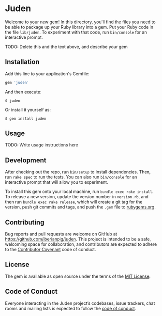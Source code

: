 # Juden

Welcome to your new gem! In this directory, you'll find the files you need to be able to package up your Ruby library into a gem. Put your Ruby code in the file `lib/juden`. To experiment with that code, run `bin/console` for an interactive prompt.

TODO: Delete this and the text above, and describe your gem

## Installation

Add this line to your application's Gemfile:

```ruby
gem 'juden'
```

And then execute:

    $ juden

Or install it yourself as:

    $ gem install juden

## Usage

TODO: Write usage instructions here

## Development

After checking out the repo, run `bin/setup` to install dependencies. Then, run `rake spec` to run the tests. You can also run `bin/console` for an interactive prompt that will allow you to experiment.

To install this gem onto your local machine, run `bundle exec rake install`. To release a new version, update the version number in `version.rb`, and then run `bundle exec rake release`, which will create a git tag for the version, push git commits and tags, and push the `.gem` file to [rubygems.org](https://rubygems.org).

## Contributing

Bug reports and pull requests are welcome on GitHub at https://github.com/iberianpig/juden. This project is intended to be a safe, welcoming space for collaboration, and contributors are expected to adhere to the [Contributor Covenant](http://contributor-covenant.org) code of conduct.

## License

The gem is available as open source under the terms of the [MIT License](https://opensource.org/licenses/MIT).

## Code of Conduct

Everyone interacting in the Juden project’s codebases, issue trackers, chat rooms and mailing lists is expected to follow the [code of conduct](https://github.com/iberianpig/juden/blob/master/CODE_OF_CONDUCT.md).
